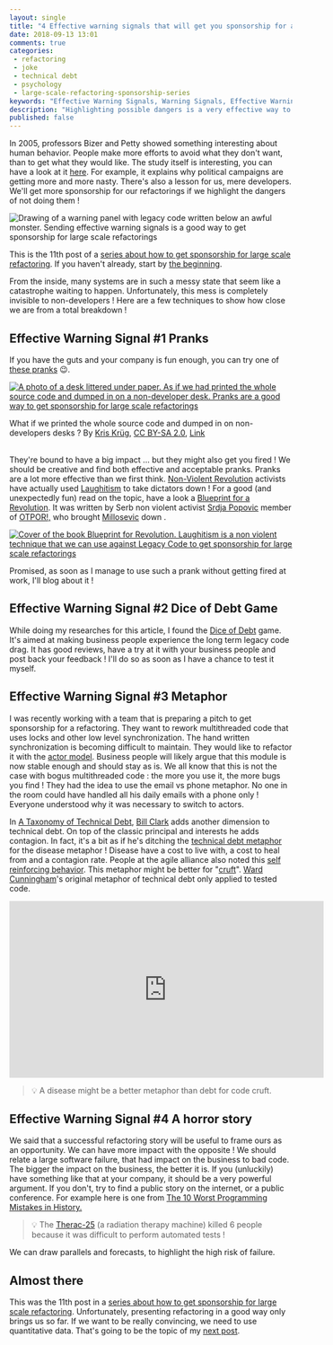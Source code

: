 ```yaml
---
layout: single
title: "4 Effective warning signals that will get you sponsorship for a large scale refactoring"
date: 2018-09-13 13:01
comments: true
categories:
 - refactoring
 - joke
 - technical debt
 - psychology
 - large-scale-refactoring-sponsorship-series
keywords: "Effective Warning Signals, Warning Signals, Effective Warning, Refactoring Effective Signal, Large Scale Refactoring, refactoring large software projects, refactoring large software systems, refactoring large code base, refactoring in large software projects"
description: "Highlighting possible dangers is a very effective way to persuade people to act in a certain way. Learn how to use pranks, serious games, metaphors and horror stories to raise your business people's concerns about legacy code and get you sponsorship for your large scale refactoring."
published: false
---
```

In 2005, professors Bizer and Petty showed something interesting about human behavior. People make more efforts to avoid what they don't want, than to get what they would like. The study itself is interesting, you can have a look at it [here](https://www.jstor.org/stable/41057679?seq=1#page_scan_tab_contents). For example, it explains why political campaigns are getting more and more nasty. There's also a lesson for us, mere developers. We'll get more sponsorship for our refactorings if we highlight the dangers of not doing them !

![Drawing of a warning panel with legacy code written below an awful monster. Sending effective warning signals is a good way to get sponsorship for large scale refactorings]({{site.url}}{{site.baseurl}}/imgs/2018-08-27-effective-warning-signals-to-get-sponsorship-for-a-large-scale-refactoring/legacy-monster.jpg)

This is the 11th post of a [series about how to get sponsorship for large scale refactoring]({{site.baseurl}}/categories/#large-scale-refactoring-sponsorship-series). If you haven't already, start by [the beginning](/how-to-convince-your-business-to-sponsor-a-large-scale-refactoring/).

From the inside, many systems are in such a messy state that seem like a catastrophe waiting to happen. Unfortunately, this mess is completely invisible to non-developers ! Here are a few techniques to show how close we are from a total breakdown !

## Effective Warning Signal #1 Pranks

If you have the guts and your company is fun enough, you can try one of [these pranks](/the-size-of-code/) 😉.

[![A photo of a desk littered under paper. As if we had printed the whole source code and dumped in on a non-developer desk. Pranks are a good way to get sponsorship for large scale refactorings]({{site.url}}{{site.baseurl}}/imgs/2018-08-27-effective-warning-signals-to-get-sponsorship-for-a-large-scale-refactoring/paper-on-desk.jpg)](https://www.flickr.com/photos/kk/18768224)
<div class="image-credits">What if we printed the whole source code and dumped in on non-developers desks ? By <a href="https://www.flickr.com/photos/kk/">Kris Krüg</a>, <a href="https://creativecommons.org/licenses/by-sa/2.0/" title="Attribution-ShareAlike 2.0 Generic">CC BY-SA 2.0</a>, <a href="https://www.flickr.com/photos/kk/18768224">Link</a></div><br>

They're bound to have a big impact ... but they might also get you fired ! We should be creative and find both effective and acceptable pranks. Pranks are a lot more effective than we first think. [Non-Violent Revolution](https://en.wikipedia.org/wiki/Nonviolent_revolution) activists have actually used [Laughitism](http://laughtivismgroup5.blogspot.com/2016/04/laughtivism.html) to take dictators down ! For a good (and unexpectedly fun) read on the topic, have a look a [Blueprint for a Revolution](https://www.amazon.com/Blueprint-Revolution-Nonviolent-Techniques-Communities/dp/0812995309). It was written by Serb non violent activist [Srdja Popovic](https://en.wikipedia.org/wiki/Sr%C4%91a_Popovi%C4%87_(activist)) member of [OTPOR!,](https://en.wikipedia.org/wiki/Otpor!) who brought [Millosevic](https://en.wikipedia.org/wiki/Slobodan_Milo%C5%A1evi%C4%87) down .

[![Cover of the book Blueprint for Revolution. Laughitism is a non violent technique that we can use against Legacy Code to get sponsorship for large scale refactorings]({{site.url}}{{site.baseurl}}/imgs/2018-08-27-effective-warning-signals-to-get-sponsorship-for-a-large-scale-refactoring/blueprint-revolution.jpg)](https://www.amazon.com/Blueprint-Revolution-Nonviolent-Techniques-Communities/dp/0812995309)

Promised, as soon as I manage to use such a prank without getting fired at work, I'll blog about it !

## Effective Warning Signal #2 Dice of Debt Game

While doing my researches for this article, I found the [Dice of Debt](https://www.agilealliance.org/dice-of-debt-game/) game. It's aimed at making business people experience the long term legacy code drag. It has good reviews, have a try at it with your business people and post back your feedback ! I'll do so as soon as I have a chance to test it myself.

## Effective Warning Signal #3 Metaphor

I was recently working with a team that is preparing a pitch to get sponsorship for a refactoring. They want to rework multithreaded code that uses locks and other low level synchronization. The hand written synchronization is becoming difficult to maintain. They would like to refactor it with the [actor model](https://en.wikipedia.org/wiki/Actor_model). Business people will likely argue that this module is now stable enough and should stay as is. We all know that this is not the case with bogus multithreaded code : the more you use it, the more bugs you find ! They had the idea to use the email vs phone metaphor. No one in the room could have handled all his daily emails with a phone only ! Everyone understood why it was necessary to switch to actors.

In [A Taxonomy of Technical Debt](https://engineering.riotgames.com/news/taxonomy-tech-debt), [Bill Clark](https://www.linkedin.com/in/bill-clark-37444a133/) adds another dimension to technical debt. On top of the classic principal and interests he adds contagion. In fact, it's a bit as if he's ditching the [technical debt metaphor](https://martinfowler.com/bliki/TechnicalDebt.html) for the disease metaphor ! Disease have a cost to live with, a cost to heal from and a contagion rate. People at the agile alliance also noted this [self reinforcing behavior](https://www.agilealliance.org/technical-debt-systemic-problem/). This metaphor might be better for "[cruft](https://en.wikipedia.org/wiki/Cruft)". [Ward Cunningham](https://twitter.com/wardcunningham?lang=fr)'s original metaphor of technical debt only applied to tested code.

<iframe width="560" height="315" src="https://www.youtube.com/embed/pqeJFYwnkjE" frameborder="0" allow="autoplay; encrypted-media" allowfullscreen></iframe>

> 💡 A disease might be a better metaphor than debt for code cruft.

## Effective Warning Signal #4 A horror story

We said that a successful refactoring story will be useful to frame ours as an opportunity. We can have more impact with the opposite ! We should relate a large software failure, that had impact on the business to bad code. The bigger the impact on the business, the better it is. If you (unluckily) have something like that at your company, it should be a very powerful argument. If you don't, try to find a public story on the internet, or a public conference. For example here is one from [The 10 Worst Programming Mistakes in History.](https://www.makeuseof.com/tag/worst-programming-mistakes-in-history/) 

> 💡 The [Therac-25](https://en.wikipedia.org/wiki/Therac-25) (a radiation therapy machine) killed 6 people because it was difficult to perform automated tests !

We can draw parallels and forecasts, to highlight the high risk of failure.

## Almost there

This was the 11th post in a [series about how to get sponsorship for large scale refactoring]({{site.baseurl}}/categories/#large-scale-refactoring-sponsorship-series). Unfortunately, presenting refactoring in a good way only brings us so far. If we want to be really convincing, we need to use quantitative data. That's going to be the topic of my [next post](http://eepurl.com/dxKE95).
